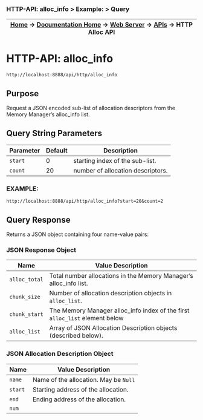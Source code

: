 ### HTTP-API: alloc_info > Example: > Query

| [Home](/trick) → [Documentation Home](../Documentation-Home) → [Web Server](Webserver) → [APIs](WebServerAPIs) → HTTP Alloc API |
|------------------------------------------------------------------|

# HTTP-API: alloc_info

```http://localhost:8888/api/http/alloc_info```

## Purpose

Request a JSON encoded sub-list of allocation descriptors from the Memory Manager’s alloc_info list.

## Query String Parameters
| Parameter|Default|Description                       |
|-------------|----|----------------------------------|
| ```start``` | 0  | starting index of the sub-list.  |
| ```count``` | 20 | number of allocation descriptors.|

### EXAMPLE:

```http://localhost:8888/api/http/alloc_info?start=20&count=2```

## Query Response

Returns a JSON object containing four name-value pairs:

### JSON Response Object

| Name              | Value Description                       |
|-------------------|-----------------------------------------|
| ```alloc_total``` | Total number allocations in the Memory Manager’s alloc_info list. |
| ```chunk_size```  | Number of allocation description objects in ```alloc_list```. |
| ```chunk_start``` | The Memory Manager alloc_info index of the first ```alloc_list``` element below|
| ```alloc_list```  | Array of JSON Allocation Description objects (described below). |


### JSON Allocation Description Object

| Name          | Value Description                                                               |
|---------------|---------------------------------------------------------------------------------|
| ```name```    | Name of the allocation. May be ```Null```                                       |
| ```start```   | Starting address of the allocation.                                             |
| ```end```     | Ending address of the allocation.                                               |
| ```num```
